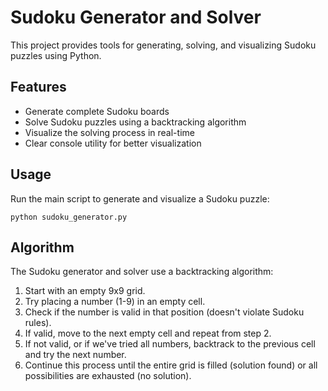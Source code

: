 # Sudoku Generator and Solver

This project provides tools for generating, solving, and visualizing Sudoku puzzles using Python.

## Features

- Generate complete Sudoku boards
- Solve Sudoku puzzles using a backtracking algorithm
- Visualize the solving process in real-time
- Clear console utility for better visualization

## Usage

Run the main script to generate and visualize a Sudoku puzzle:

```
python sudoku_generator.py
```

## Algorithm

The Sudoku generator and solver use a backtracking algorithm:

1. Start with an empty 9x9 grid.
2. Try placing a number (1-9) in an empty cell.
3. Check if the number is valid in that position (doesn't violate Sudoku rules).
4. If valid, move to the next empty cell and repeat from step 2.
5. If not valid, or if we've tried all numbers, backtrack to the previous cell and try the next number.
6. Continue this process until the entire grid is filled (solution found) or all possibilities are exhausted (no solution).